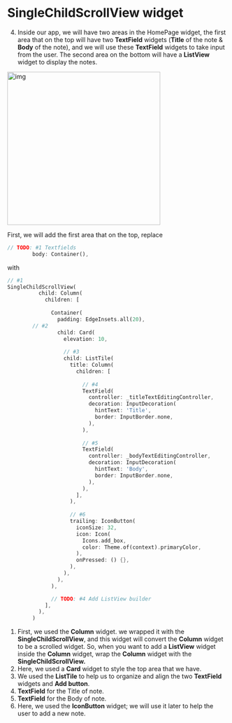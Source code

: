 # **SingleChildScrollView** widget





4. Inside our app, we will have two areas in the HomePage widget, the first area that on the top will have two **TextField** widgets (**Title** of the note & **Body** of the note), and we will use these **TextField** widgets to take input from the user. The second area on the bottom will have a **ListView** widget to display the notes.

<img src="https://lh4.googleusercontent.com/eyARO3vkpJNBOpdcv1paNuO0L6XhGOiG6lopxz1aSAXwnbuWoFq1X32fRcGzEpoeidrXLxoJe1Kgz55YR6v5dtudyYMDops-aiyvnKx25dDNT0EMc59rzXNyXDVJChqfZ7vgEl9s" alt="img" width="350" />



First, we will add the first area that on the top, replace 

```dart
// TODO: #1 Textfields
        body: Container(),
```

with

```dart
// #1
SingleChildScrollView(
          child: Column(
            children: [
				
              Container(
                padding: EdgeInsets.all(20),
		// #2
                child: Card(
                  elevation: 10,
				  
				  // #3
                  child: ListTile(
                    title: Column(
                      children: [
					  
						// #4
                        TextField(
                          controller: _titleTextEditingController,
                          decoration: InputDecoration(
                            hintText: 'Title',
                            border: InputBorder.none,
                          ),
                        ),
						
						// #5
                        TextField(
                          controller: _bodyTextEditingController,
                          decoration: InputDecoration(
                            hintText: 'Body',
                            border: InputBorder.none,
                          ),
                        ),
                      ],
                    ),
					
					// #6
                    trailing: IconButton(
                      iconSize: 32,
                      icon: Icon(
                        Icons.add_box,
                        color: Theme.of(context).primaryColor,
                      ),
                      onPressed: () {},
                    ),
                  ),
                ),
              ),

              // TODO: #4 Add ListView builder
            ],
          ),
        )
```

1. First, we used the **Column** widget. we wrapped it with the **SingleChildScrollView**, and this widget will convert the **Column** widget to be a scrolled widget. So, when you want to add a **ListView** widget inside the **Column** widget, wrap the **Column** widget with the **SingleChildScrollView.**
2. Here, we used a **Card** widget to style the top area that we have.
3. We used the **ListTile** to help us to organize and align the two **TextField** widgets and **Add button**.
4. **TextField** for the Title of note.
5. **TextField** for the Body of note.
6. Here, we used the **IconButton** widget; we will use it later to help the user to add a new note.









































































